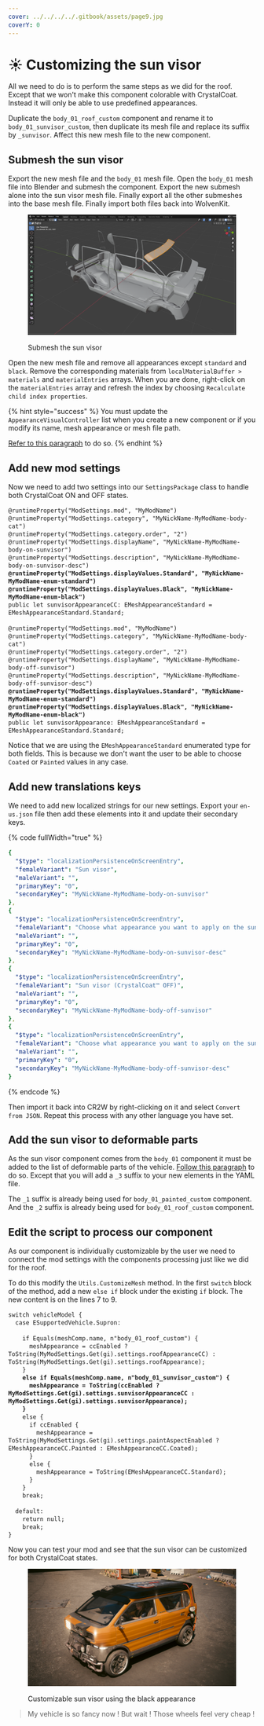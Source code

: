 ```yaml
---
cover: ../../../../.gitbook/assets/page9.jpg
coverY: 0
---
```


# ☀️ Customizing the sun visor

All we need to do is to perform the same steps as we did for the roof. Except that we won't make this component colorable with CrystalCoat. Instead it will only be able to use predefined appearances.

Duplicate the `body_01_roof_custom` component and rename it to `body_01_sunvisor_custom`, then duplicate its mesh file and replace its suffix by `_sunvisor`. Affect this new mesh file to the new component.

## Submesh the sun visor

Export the new mesh file and the `body_01` mesh file. Open the `body_01` mesh file into Blender and submesh the component. Export the new submesh alone into the sun visor mesh file. Finally export all the other submeshes into the base mesh file. Finally import both files back into WolvenKit.

<figure><img src="../../../../.gitbook/assets/image (339).png" alt=""><figcaption><p>Submesh the sun visor</p></figcaption></figure>

Open the new mesh file and remove all appearances except `standard` and `black`. Remove the corresponding materials from `localMaterialBuffer > materials` and `materialEntries` arrays. When you are done, right-click on the `materialEntries` array and refresh the index by choosing `Recalculate child index properties`.

{% hint style="success" %}
You must update the `AppearanceVisualController` list when you create a new component or if you modify its name, mesh appearance or mesh file path.

[Refer to this paragraph](creating-a-new-customizable-component.md#update-the-appearancevisualcontroller) to do so.
{% endhint %}

## Add new mod settings

Now we need to add two settings into our `SettingsPackage` class to handle both CrystalCoat ON and OFF states.

<pre class="language-swift" data-full-width="true"><code class="lang-swift">@runtimeProperty("ModSettings.mod", "MyModName")
@runtimeProperty("ModSettings.category", "MyNickName-MyModName-body-cat")
@runtimeProperty("ModSettings.category.order", "2")
@runtimeProperty("ModSettings.displayName", "MyNickName-MyModName-body-on-sunvisor")
@runtimeProperty("ModSettings.description", "MyNickName-MyModName-body-on-sunvisor-desc")
<strong>@runtimeProperty("ModSettings.displayValues.Standard", "MyNickName-MyModName-enum-standard")
</strong><strong>@runtimeProperty("ModSettings.displayValues.Black", "MyNickName-MyModName-enum-black")
</strong>public let sunvisorAppearanceCC: EMeshAppearanceStandard = EMeshAppearanceStandard.Standard;

@runtimeProperty("ModSettings.mod", "MyModName")
@runtimeProperty("ModSettings.category", "MyNickName-MyModName-body-cat")
@runtimeProperty("ModSettings.category.order", "2")
@runtimeProperty("ModSettings.displayName", "MyNickName-MyModName-body-off-sunvisor")
@runtimeProperty("ModSettings.description", "MyNickName-MyModName-body-off-sunvisor-desc")
<strong>@runtimeProperty("ModSettings.displayValues.Standard", "MyNickName-MyModName-enum-standard")
</strong><strong>@runtimeProperty("ModSettings.displayValues.Black", "MyNickName-MyModName-enum-black")
</strong>public let sunvisorAppearance: EMeshAppearanceStandard = EMeshAppearanceStandard.Standard;
</code></pre>

Notice that we are using the `EMeshAppearanceStandard` enumerated type for both fields. This is because we don't want the user to be able to choose `Coated` or `Painted` values in any case.

## Add new translations keys

We need to add new localized strings for our new settings. Export your `en-us.json` file then add these elements into it and update their secondary keys.

{% code fullWidth="true" %}
```yaml
{
  "$type": "localizationPersistenceOnScreenEntry",
  "femaleVariant": "Sun visor",
  "maleVariant": "",
  "primaryKey": "0",
  "secondaryKey": "MyNickName-MyModName-body-on-sunvisor"
},
{
  "$type": "localizationPersistenceOnScreenEntry",
  "femaleVariant": "Choose what appearance you want to apply on the sun visor when CrystalCoat™ is enabled.",
  "maleVariant": "",
  "primaryKey": "0",
  "secondaryKey": "MyNickName-MyModName-body-on-sunvisor-desc"
},
{
  "$type": "localizationPersistenceOnScreenEntry",
  "femaleVariant": "Sun visor (CrystalCoat™ OFF)",
  "maleVariant": "",
  "primaryKey": "0",
  "secondaryKey": "MyNickName-MyModName-body-off-sunvisor"
},
{
  "$type": "localizationPersistenceOnScreenEntry",
  "femaleVariant": "Choose what appearance you want to apply on the sun visor when CrystalCoat™ is disabled.",
  "maleVariant": "",
  "primaryKey": "0",
  "secondaryKey": "MyNickName-MyModName-body-off-sunvisor-desc"
}
```
{% endcode %}

Then import it back into CR2W by right-clicking on it and select `Convert from JSON`. Repeat this process with any other language you have set.

## Add the sun visor to deformable parts

As the sun visor component comes from the `body_01` component it must be added to the list of deformable parts of the vehicle. [Follow this paragraph](creating-a-new-customizable-component.md#update-deformable-parts) to do so. Except that you will add a `_3` suffix to your new elements in the YAML file.

The `_1` suffix is already being used for `body_01_painted_custom` component. And the `_2` suffix is already being used for `body_01_roof_custom` component.

## Edit the script to process our component

As our component is individually customizable by the user we need to connect the mod settings with the components processing just like we did for the roof.

To do this modify the `Utils.CustomizeMesh` method. In the first `switch` block of the method, add a new `else if` block under the existing `if` block. The new content is on the lines 7 to 9.

<pre class="language-swift" data-line-numbers data-full-width="true"><code class="lang-swift">switch vehicleModel {
  case ESupportedVehicle.Supron:

    if Equals(meshComp.name, n"body_01_roof_custom") {
      meshAppearance = ccEnabled ? ToString(MyModSettings.Get(gi).settings.roofAppearanceCC) : ToString(MyModSettings.Get(gi).settings.roofAppearance);
    }
<strong>    else if Equals(meshComp.name, n"body_01_sunvisor_custom") {
</strong><strong>      meshAppearance = ToString(ccEnabled ? MyModSettings.Get(gi).settings.sunvisorAppearanceCC : MyModSettings.Get(gi).settings.sunvisorAppearance);
</strong><strong>    }
</strong>    else {
      if ccEnabled {
        meshAppearance = ToString(MyModSettings.Get(gi).settings.paintAspectEnabled ? EMeshAppearanceCC.Painted : EMeshAppearanceCC.Coated);
      }
      else {
        meshAppearance = ToString(EMeshAppearanceCC.Standard);
      }
    }
    break;

  default:
    return null;
    break;
}
</code></pre>

Now you can test your mod and see that the sun visor can be customized for both CrystalCoat states.

<figure><img src="../../../../.gitbook/assets/photomode_23052024_152644.png" alt=""><figcaption><p>Customizable sun visor using the black appearance</p></figcaption></figure>

> My vehicle is so fancy now ! But wait ! Those wheels feel very cheap !
